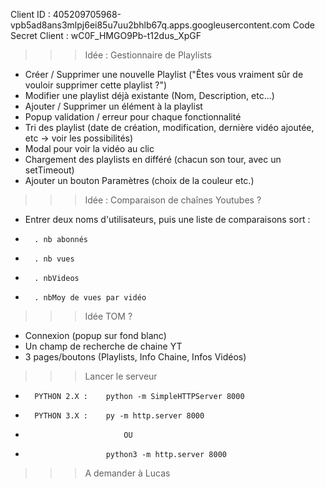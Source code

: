 Client ID : 405209705968-vpb5ad8ans3mlpj6ei85u7uu2bhlb67q.apps.googleusercontent.com
Code Secret Client : wC0F_HMGO9Pb-t12dus_XpGF

>>> Idée : Gestionnaire de Playlists
- Créer / Supprimer une nouvelle Playlist ("Êtes vous vraiment sûr de vouloir supprimer cette playlist ?")
- Modifier une playlist déjà existante (Nom, Description, etc...)
- Ajouter / Supprimer un élément à la playlist
- Popup validation / erreur pour chaque fonctionnalité
- Tri des playlist (date de création, modification, dernière vidéo ajoutée, etc -> voir les possibilités)
- Modal pour voir la vidéo au clic
- Chargement des playlists en différé (chacun son tour, avec un setTimeout)
- Ajouter un bouton Paramètres (choix de la couleur etc.)


>>> Idée : Comparaison de chaînes Youtubes ?
- Entrer deux noms d'utilisateurs, puis une liste de comparaisons sort :
-		. nb abonnés
-		. nb vues
-		. nbVideos
-		. nbMoy de vues par vidéo


>>> Idée TOM ?
- Connexion (popup sur fond blanc)
- Un champ de recherche de chaine YT
- 3 pages/boutons (Playlists, Info Chaine, Infos Vidéos)



>>> Lancer le serveur
- 		PYTHON 2.X : 	python -m SimpleHTTPServer 8000
-		PYTHON 3.X : 	py -m http.server 8000
-							OU
-	 					python3 -m http.server 8000


>>> A demander à Lucas

